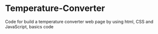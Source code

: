 # Temperature-Converter
Code for build a temperature converter web page by using html, CSS and JavaScript, basics code
